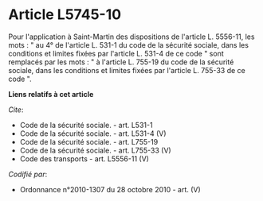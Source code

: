 # Article L5745-10

Pour l'application à Saint-Martin des dispositions de l'article L. 5556-11, les mots : " au 4° de l'article L. 531-1 du code
de la sécurité sociale, dans les conditions et limites fixées par l'article L. 531-4 de ce code " sont remplacés par les
mots : " à l'article L. 755-19 du code de la sécurité sociale, dans les conditions et limites fixées par l'article L. 755-33
de ce code ".

**Liens relatifs à cet article**

_Cite_:

  - Code de la sécurité sociale. - art. L531-1
  - Code de la sécurité sociale. - art. L531-4 (V)
  - Code de la sécurité sociale. - art. L755-19
  - Code de la sécurité sociale. - art. L755-33 (V)
  - Code des transports - art. L5556-11 (V)

_Codifié par_:

  - Ordonnance n°2010-1307 du 28 octobre 2010 - art. (V)
